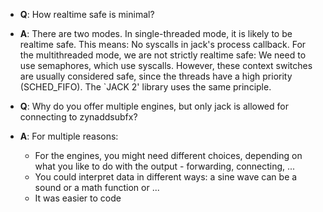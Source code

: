 * **Q**: How realtime safe is minimal?
* **A**: There are two modes. In single-threaded mode, it is likely to be realtime
   safe. This means: No syscalls in jack's process callback. For the
   multithreaded mode, we are not strictly realtime safe: We need to use
   semaphores, which use syscalls. However, these context switches are usually
   considered safe, since the threads have a high priority (SCHED_FIFO). The
   `JACK 2' library uses the same principle.

* **Q**: Why do you offer multiple engines, but only jack is allowed for connecting
   to zynaddsubfx?
* **A**: For multiple reasons:
  * For the engines, you might need different choices, depending on what
    you like to do with the output - forwarding, connecting, ...
  * You could interpret data in different ways: a sine wave can be a sound
    or a math function or ...
  * It was easier to code
